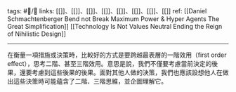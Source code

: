 tags: #📝️/🌱 
links: [[]]、[[]]、[[]]、[[]]、[[]]、[[]]、[[]]、[[]]
ref: 
[[Daniel Schmachtenberger Bend not Break Maximum Power & Hyper Agents  The Great Simplification]]
[[Technology Is Not Values Neutral Ending the Reign of Nihilistic Design]]

---
在衡量一項措施或決策時，比較好的方式是要跨越最表層的一階效用（first order effect），思考二階、甚至三階效用。意思是說，我們不僅要考慮當前決定的後果，還要考慮到這些後果的後果。面對其他人做的決策，我們也應該設想他人在做出這些決策時可能蘊含了二階、三階思維，並企圖理解它。